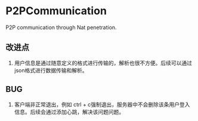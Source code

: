 # P2PCommunication
P2P communication through Nat penetration.



##  改进点

1. 用户信息是通过随意定义的格式进行传输的，解析也很不方便。后续可以通过json格式进行数据传输和解析。



## BUG

1. 客户端非正常退出，例如 ctrl + c强制退出，服务器中不会删除该条用户登入信息。后续会通过添加心跳，解决该问题问题。